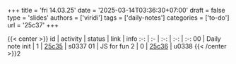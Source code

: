 +++
title = 'fri 14.03.25'
date = '2025-03-14T03:36:30+07:00'
draft = false
type = 'slides'
authors = ['viridi']
tags = ['daily-notes']
categories = ['to-do']
url = '25c37'
+++

{{< center >}}
id | activity | status | link | info
:-: | :- | :-: | :-: | :-:
00 | Daily note init | 1 | [25c35](/notes/25c35) | s0337
01 | JS for fun 2    | 0 | [25c36](/notes/25c36) | u0338
{{< /center >}}2
